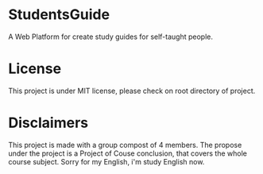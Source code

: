# StudentsGuide
A Web Platform for create study guides for self-taught people.

# License
This project is under MIT license, please check on root directory of project.

# Disclaimers
This project is made with a group compost of 4 members. The propose under the project is a Project of Couse conclusion, that covers the whole course subject. Sorry for my English, i'm study English now.
